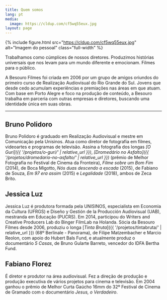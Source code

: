 ```yaml
---
title: Quem somos
lang: pt
media:
  image: https://cldup.com/cf5wq55eux.jpg
layout: page
---
```


{% include figure.html src="https://cldup.com/cf5wq55eux.jpg" alt="Imagem do pessoal" class="full-width" %}

Trabalhamos como cúmplices de nossos diretores. Produzimos histórias universais que nos levam para um mundo diferente e emocionam. Filmes para o público.

A Besouro Filmes foi criada em 2006 por um grupo de amigos oriundos do primeiro curso de Realização Audiovisual do Rio Grande do Sul. Jovens que desde cedo acumulam experiências e premiações nas áreas em que atuam. Com base em Porto Alegre e foco na produção de conteúdo, a Besouro trabalha em parceria com outras empresas e diretores, buscando uma identidade única em suas obras.

---

## Bruno Polidoro

Bruno Polidoro é graduado em Realização Audiovisual e mestre em
Comunicação pela Unisinos. Atua como diretor de fotografia em filmes,
videoartes e programas de televisão. Assina a fotografia dos longas _[O Guri]({{ '/projetos/o-guri/' | relative_url }})_, _[Dromedário no Asfalto]({{ '/projetos/dromedario-no-asfalto/' | relative_url }})_ (prêmio de Melhor Fotografia no Festival de Cinema da Fronteira), _Filme sobre um Bom Fim_ (2014), de Boca Migotto, _Nós duas descendo a escada_ (2015), de Fabiano de Souza, _Em 97 era assim_ (2015) e _Legalidade_ (2018), ambos de Zeca Brito.

## Jessica Luz

Jessica Luz é produtora formada pela UNISINOS, especialista em Economia da Cultura (UFRGS) e Diseño y Gestión de la Producción Audiovisual (UAB), mestranda em Educação (PUCRS). Em 2014, participou do Writers and Creative Producers Lab do Binger FilmLab na Holanda. Sócia da Besouro Filmes desde 2006, produziu o longa [_Tinta Bruta_]({{ '/projetos/tintabruta/' | relative_url }}) (68º Berlinale - Panorama), de Filipe Matzembacher e Marcio Reolon,  com apoio do Hubert Bals Fund, e atualmente produz o documentário *5 Casas*, de Bruno Gularte Barreto, vencedor do IDFA Bertha Fund. 

## Fabiano Florez

É diretor e produtor na área audiovisual. Fez a
direção de produção e produção executiva de vários projetos para cinema e televisão. Em 2004 ganhou o prêmio de Melhor Curta Gaúcho 16mm do 32º Festival de Cinema de Gramado com o documentário _Jesus, o Verdadeiro_.